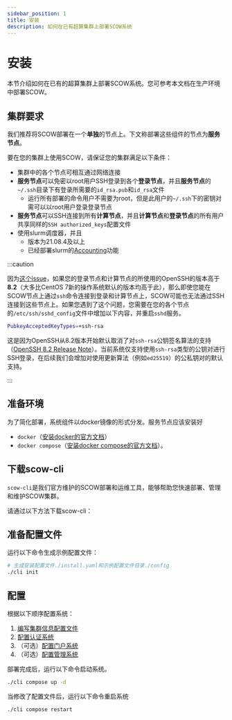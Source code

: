 ```yaml
---
sidebar_position: 1
title: 安装
description: 如何在已有超算集群上部署SCOW系统
---
```


# 安装

本节介绍如何在已有的超算集群上部署SCOW系统。您可参考本文档在生产环境中部署SCOW。

## 集群要求

我们推荐将SCOW部署在一个**单独**的节点上。下文称部署这些组件的节点为**服务节点**。

要在您的集群上使用SCOW，请保证您的集群满足以下条件：

- 集群中的各个节点可相互通过网络连接
- **服务节点**可以免密以root用户SSH登录到各个**登录节点**，并且**服务节点**的`~/.ssh`目录下有登录所需要的`id_rsa.pub`和`id_rsa`文件
  - 运行所有部署的命令用户不需要为root，但是此用户的`~/.ssh`下的密钥对需可以以root用户登录登录节点
- **服务节点**可以SSH连接到所有**计算节点**，并且**计算节点**和**登录节点**的所有用户共享同样的`SSH authorized_keys`配置文件
- 使用slurm调度器，并且
  - 版本为21.08.4及以上
  - 已经部署slurm的[Accounting](https://slurm.schedmd.com/accounting.html#database-configuration)功能

:::caution

因为[这个issue](https://github.com/mscdex/ssh2/issues/989)，如果您的登录节点和计算节点的所使用的OpenSSH的版本高于**8.2**（大多比CentOS 7新的操作系统默认的版本均高于此），那么即使您能在SCOW节点上通过`ssh`命令连接到登录和计算节点上，SCOW可能也无法通过SSH连接到这些节点上。如果您遇到了这个问题，您需要在您的各个节点的`/etc/ssh/sshd_config`文件中增加以下内容，并重启`sshd`服务。

```bash
PubkeyAcceptedKeyTypes=+ssh-rsa
```

这是因为OpenSSH从8.2版本开始默认取消了对`ssh-rsa`公钥签名算法的支持（[OpenSSH 8.2 Release Note](https://www.openssh.com/txt/release-8.2)）。当前系统仅支持使用`ssh-rsa`类型的公钥对进行SSH登录，在后续我们会增加对使用更新算法（例如`ed25519`）的公私钥对的默认支持。

:::


## 准备环境

为了简化部署，系统组件以docker镜像的形式分发。服务节点应该安装好

- `docker`（[安装docker的官方文档](https://docs.docker.com/engine/install/)）
- `docker compose`（[安装docker compose的官方文档](https://docs.docker.com/compose/install/)）。

## 下载scow-cli

`scow-cli`是我们官方维护的SCOW部署和运维工具，能够帮助您快速部署、管理和维护SCOW集群。

请通过以下方法下载scow-cli：

## 准备配置文件

运行以下命令生成示例配置文件：

```bash
# 生成安装配置文件./install.yaml和示例配置文件目录./config
./cli init
```

## 配置

根据以下顺序配置系统：

1. [编写集群信息配置文件](../config/cluster-config.md)
2. [配置认证系统](../config/auth/intro.md)
3. （可选）[配置门户系统](../config/portal/intro.md)
4. （可选）[配置管理系统](../config/mis/intro.md)

部署完成后，运行以下命令启动系统。

```bash
./cli compose up -d
```

当修改了配置文件后，运行以下命令重启系统

```bash
./cli compose restart
```
